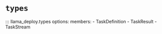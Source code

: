 # `types`

::: llama_deploy.types
    options:
        members:
        - TaskDefinition
        - TaskResult
        - TaskStream
